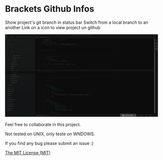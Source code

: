 Brackets Github Infos
==

Show project's git branch in status bar
Switch from a local branch to an another
Link on a icon to view project un github

![Picture](https://github.com/malas34/brackets-githubnfo/blob/master/screenshot.png)

Feel free to collaborate in this project.

Not tested on UNIX, only teste on WNDOWS.

If you find any bug please submit an issue :)

[The MIT License (MIT)](http://opensource.org/licenses/MIT)
